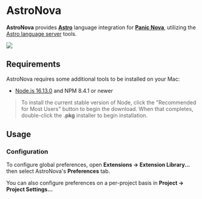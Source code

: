 # AstroNova

**AstroNova** provides **[Astro](https://astro.build)** language integration for **[Panic Nova](https://nova.app)**, utilizing the [Astro language server](https://www.npmjs.com/package/@astrojs/language-server) tools.

<!--
🎈 It can also be helpful to include a screenshot or GIF showing your extension in action:
-->

![](https://nova.app/images/en/dark/editor.png)

## Requirements

<!--
🎈 If your extension depends on external processes or tools that users will need to have, it's helpful to list those and provide links to their installers:
-->

AstroNova requires some additional tools to be installed on your Mac:

- [Node.js 16.13.0](https://nodejs.org) and NPM 8.4.1 or newer

<!--
✨ Providing tips, tricks, or other guides for installing or configuring external dependencies can go a long way toward helping your users have a good setup experience:
-->

> To install the current stable version of Node, click the "Recommended for Most Users" button to begin the download. When that completes, double-click the **.pkg** installer to begin installation.

## Usage



### Configuration

<!--
🎈 If your extension offers global- or workspace-scoped preferences, consider pointing users toward those settings. For example:
-->

To configure global preferences, open **Extensions → Extension Library...** then select AstroNova's **Preferences** tab.

You can also configure preferences on a per-project basis in **Project → Project Settings...**